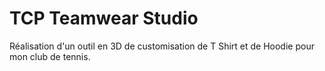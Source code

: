 # TCP Teamwear Studio
Réalisation d'un outil en 3D de customisation de T Shirt et de Hoodie pour mon club de tennis.